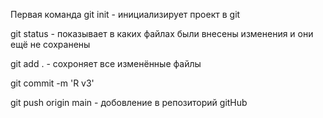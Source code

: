  Первая команда  git init - инициализирует проект в git

git status - показывает в каких файлах были внесены изменения и они ещё не сохранены

git add . - сохроняет все изменённые файлы

git commit -m 'R v3'

git push origin main - добовление в репозиторий gitHub
